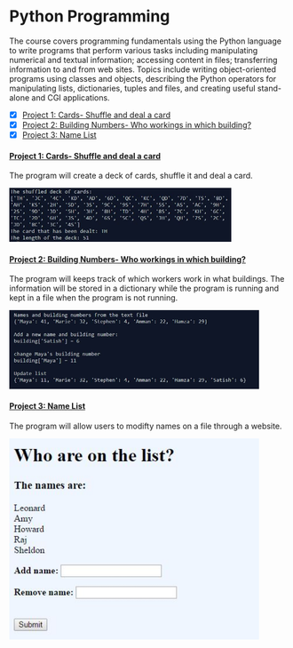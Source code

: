 # Python Programming
The course covers programming fundamentals using the Python language to write programs that perform various tasks including manipulating numerical and textual information; accessing content in files; transferring information to and from web sites. Topics include writing object-oriented programs using classes and objects, describing the Python operators for manipulating lists, dictionaries, tuples and files, and creating useful stand-alone and CGI applications. 

- [x] [Project 1: Cards- Shuffle and deal a card](https://github.com/Sally-Ng/Python-Cards)
- [x] [Project 2: Building Numbers- Who workings in which building?](https://github.com/Sally-Ng/Python-Building_Numbers)
- [x] [Project 3: Name List](https://github.com/Sally-Ng/Python-Name_List)

####  [Project 1: Cards- Shuffle and deal a card](https://github.com/Sally-Ng/Python-Cards)
The program will create a deck of cards, shuffle it and deal a card. 
</br>
<p align="left">
  <img src="cards.JPG" width="400"/>
</p>

####  [Project 2: Building Numbers- Who workings in which building?](https://github.com/Sally-Ng/Python-Building_Numbers)
The program will keeps track of which workers work in what buildings. The information will be stored in a dictionary while the program is running and kept in a file when the program is not running. 
</br>
<p align="left">
  <img src="buildings.JPG" width="450"/>
</p>

####  [Project 3: Name List](https://github.com/Sally-Ng/Python-Name_List)
The program will allow users to modifty names on a file through a website.
</br>
<p align="left">
  <img src="website.JPG" width="450"/>
</p>
